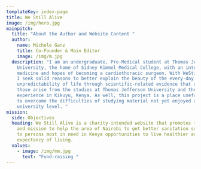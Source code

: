 ```yaml
---
templateKey: index-page
title: We Still Alive
image: /img/hero.jpg
mainpitch:
  title: "About the Author and Website Content "
  author:
    name: Michele Ganz
    title: Co-Founder & Main Editor
    image: /img/m.jpg
  description: "I am an undergraduate, Pre-Medical student at Thomas Jefferson
    University, the home of Sidney Kimmel Medical College, with an interest in
    medicine and hopes of becoming a cardiothoracic surgeon. With WeStillAlive,
    I seek solid reasons to better explain the beauty of the every-day
    unpredictability of life through scientific-related evidence that as well
    those arise from the studies at Thomas Jefferson University and the African
    experience in Kikuyu, Kenya. As well, this project is a place useful to me
    to overcome the difficulties of studying material not yet enjoyed at the
    university level. "
mission:
  side: Objectives
  heading: We Still Alive is a charity-intended website that promotes the interest
    and mission to help the area of Nairobi to get better sanitation so to give
    to persons most in need in Kenya opportunities to live healthier and extend
    expectancy of living.
  values:
    - image: /img/mm.jpg
      text: "Fund-raising "
---
```

